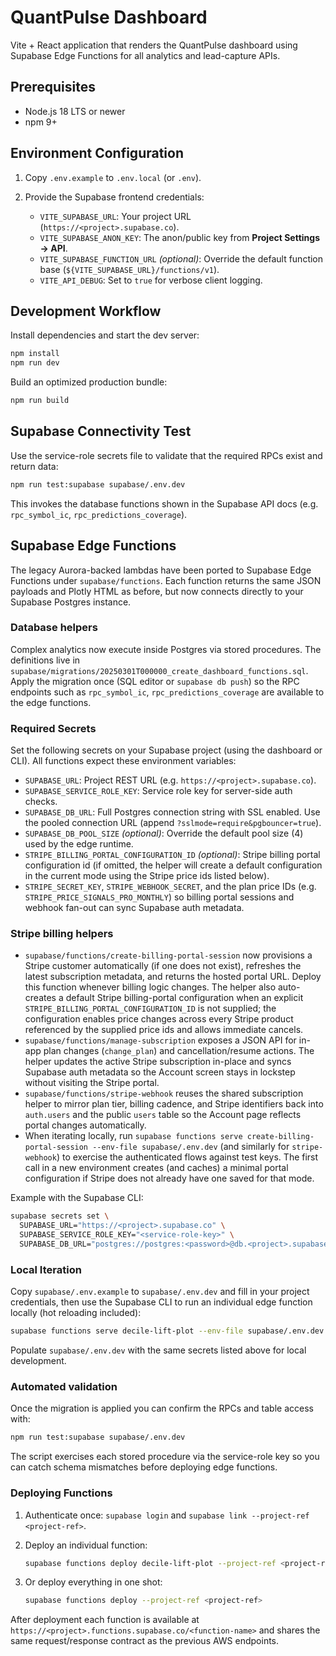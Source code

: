 # QuantPulse Dashboard

Vite + React application that renders the QuantPulse dashboard using Supabase Edge Functions for all analytics and lead-capture APIs.

## Prerequisites

- Node.js 18 LTS or newer
- npm 9+

## Environment Configuration

1. Copy `.env.example` to `.env.local` (or `.env`).
2. Provide the Supabase frontend credentials:

   - `VITE_SUPABASE_URL`: Your project URL (`https://<project>.supabase.co`).
   - `VITE_SUPABASE_ANON_KEY`: The anon/public key from **Project Settings → API**.
   - `VITE_SUPABASE_FUNCTION_URL` *(optional)*: Override the default function base (`${VITE_SUPABASE_URL}/functions/v1`).
   - `VITE_API_DEBUG`: Set to `true` for verbose client logging.

## Development Workflow

Install dependencies and start the dev server:

```bash
npm install
npm run dev
```

Build an optimized production bundle:

```bash
npm run build
```

## Supabase Connectivity Test

Use the service-role secrets file to validate that the required RPCs exist and return data:

```bash
npm run test:supabase supabase/.env.dev
```

This invokes the database functions shown in the Supabase API docs (e.g. `rpc_symbol_ic`, `rpc_predictions_coverage`).

## Supabase Edge Functions

The legacy Aurora-backed lambdas have been ported to Supabase Edge Functions under `supabase/functions`. Each function returns the same JSON payloads and Plotly HTML as before, but now connects directly to your Supabase Postgres instance.

### Database helpers

Complex analytics now execute inside Postgres via stored procedures. The definitions live in `supabase/migrations/20250301T000000_create_dashboard_functions.sql`. Apply the migration once (SQL editor or `supabase db push`) so the RPC endpoints such as `rpc_symbol_ic`, `rpc_predictions_coverage` are available to the edge functions.

### Required Secrets

Set the following secrets on your Supabase project (using the dashboard or CLI). All functions expect these environment variables:

- `SUPABASE_URL`: Project REST URL (e.g. `https://<project>.supabase.co`).
- `SUPABASE_SERVICE_ROLE_KEY`: Service role key for server-side auth checks.
- `SUPABASE_DB_URL`: Full Postgres connection string with SSL enabled. Use the pooled connection URL (append `?sslmode=require&pgbouncer=true`).
- `SUPABASE_DB_POOL_SIZE` *(optional)*: Override the default pool size (4) used by the edge runtime.
- `STRIPE_BILLING_PORTAL_CONFIGURATION_ID` *(optional)*: Stripe billing portal configuration id (if omitted, the helper will create a default configuration in the current mode using the Stripe price ids listed below).
- `STRIPE_SECRET_KEY`, `STRIPE_WEBHOOK_SECRET`, and the plan price IDs (e.g. `STRIPE_PRICE_SIGNALS_PRO_MONTHLY`) so billing portal sessions and webhook fan-out can sync Supabase auth metadata.

### Stripe billing helpers

- `supabase/functions/create-billing-portal-session` now provisions a Stripe customer automatically (if one does not exist), refreshes the latest subscription metadata, and returns the hosted portal URL. Deploy this function whenever billing logic changes. The helper also auto-creates a default Stripe billing-portal configuration when an explicit `STRIPE_BILLING_PORTAL_CONFIGURATION_ID` is not supplied; the configuration enables price changes across every Stripe product referenced by the supplied price ids and allows immediate cancels.
- `supabase/functions/manage-subscription` exposes a JSON API for in-app plan changes (`change_plan`) and cancellation/resume actions. The helper updates the active Stripe subscription in-place and syncs Supabase auth metadata so the Account screen stays in lockstep without visiting the Stripe portal.
- `supabase/functions/stripe-webhook` reuses the shared subscription helper to mirror plan tier, billing cadence, and Stripe identifiers back into `auth.users` and the public `users` table so the Account page reflects portal changes automatically.
- When iterating locally, run `supabase functions serve create-billing-portal-session --env-file supabase/.env.dev` (and similarly for `stripe-webhook`) to exercise the authenticated flows against test keys. The first call in a new environment creates (and caches) a minimal portal configuration if Stripe does not already have one saved for that mode.

Example with the Supabase CLI:

```bash
supabase secrets set \
  SUPABASE_URL="https://<project>.supabase.co" \
  SUPABASE_SERVICE_ROLE_KEY="<service-role-key>" \
  SUPABASE_DB_URL="postgres://postgres:<password>@db.<project>.supabase.co:5432/postgres?sslmode=require&pgbouncer=true"
```

### Local Iteration

Copy `supabase/.env.example` to `supabase/.env.dev` and fill in your project credentials, then use the Supabase CLI to run an individual edge function locally (hot reloading included):

```bash
supabase functions serve decile-lift-plot --env-file supabase/.env.dev
```

Populate `supabase/.env.dev` with the same secrets listed above for local development.

### Automated validation

Once the migration is applied you can confirm the RPCs and table access with:

```bash
npm run test:supabase supabase/.env.dev
```

The script exercises each stored procedure via the service-role key so you can catch schema mismatches before deploying edge functions.

### Deploying Functions

1. Authenticate once: `supabase login` and `supabase link --project-ref <project-ref>`.
2. Deploy an individual function:

   ```bash
   supabase functions deploy decile-lift-plot --project-ref <project-ref>
   ```

3. Or deploy everything in one shot:

   ```bash
   supabase functions deploy --project-ref <project-ref>
   ```

After deployment each function is available at `https://<project>.functions.supabase.co/<function-name>` and shares the same request/response contract as the previous AWS endpoints.
